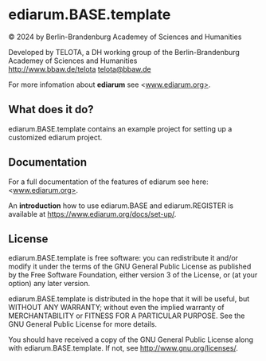 # ediarum.BASE.template

© 2024 by Berlin-Brandenburg Academey of Sciences and Humanities

Developed by TELOTA, a DH working group of the Berlin-Brandenburg Academey of Sciences and Humanities  
<http://www.bbaw.de/telota>
telota@bbaw.de

For more infomation about **ediarum** see <www.ediarum.org>.


## What does it do?

ediarum.BASE.template contains an example project for setting up a customized ediarum project.


## Documentation

For a full documentation of the features of ediarum see here: <www.ediarum.org>.

An **introduction** how to use ediarum.BASE and ediarum.REGISTER is available at <https://www.ediarum.org/docs/set-up/>.


## License

ediarum.BASE.template is free software: you can redistribute it and/or modify 
it under the terms of the GNU General Public License as published by
the Free Software Foundation, either version 3 of the License, or
(at your option) any later version.

ediarum.BASE.template is distributed in the hope that it will be useful,
but WITHOUT ANY WARRANTY; without even the implied warranty of
MERCHANTABILITY or FITNESS FOR A PARTICULAR PURPOSE.  See the
GNU General Public License for more details.

You should have received a copy of the GNU General Public License
along with ediarum.BASE.template.  If not, see <http://www.gnu.org/licenses/>.


